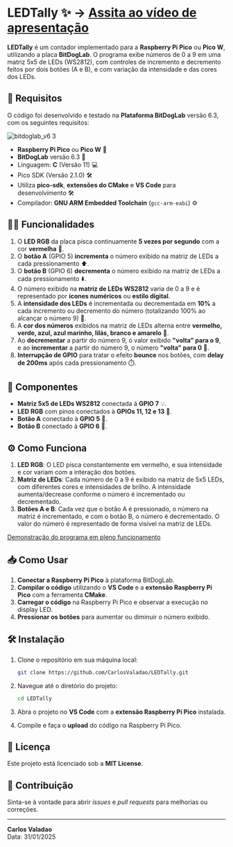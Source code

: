# LEDTally ✨ -> [Assita ao vídeo de apresentação](https://youtu.be/8yrpM5dyOrQ)


**LEDTally** é um contador implementado para a **Raspberry Pi Pico** ou **Pico W**, utilizando a placa **BitDogLab**. O programa exibe números de 0 a 9 em uma matriz 5x5 de LEDs (WS2812), com controles de incremento e decremento feitos por dois botões (A e B), e com variação da intensidade e das cores dos LEDs.

## 🚀 Requisitos

O código foi desenvolvido e testado na **Plataforma BitDogLab** versão 6.3, com os seguintes requisitos:

![bitdoglab_v6 3](https://github.com/user-attachments/assets/318f12c5-0f62-4fe4-b99b-2ba74aee626e)

- **Raspberry Pi Pico** ou **Pico W** 🛒
- **BitDogLab** versão 6.3 🔧
- Linguagem: **C** (Versão 11) 💻
- Pico SDK (Versão 2.1.0) 🛠️
- Utiliza **pico-sdk**, **extensões do CMake** e **VS Code** para desenvolvimento 🛠️
- Compilador: **GNU ARM Embedded Toolchain** (`gcc-arm-eabi`) ⚙️

## 🧑‍💻 Funcionalidades

1. O **LED RGB** da placa pisca continuamente **5 vezes por segundo** com a cor **vermelha** 🔴.
2. O **botão A** (GPIO 5) **incrementa** o número exibido na matriz de LEDs a cada pressionamento ⬆️.
3. O **botão B** (GPIO 6) **decrementa** o número exibido na matriz de LEDs a cada pressionamento ⬇️.
4. O número exibido na **matriz de LEDs WS2812** varia de 0 a 9 e é representado por **ícones numéricos** ou **estilo digital**.
5. A **intensidade dos LEDs** é incrementada ou decrementada em **10%** a cada incremento ou decremento do número (totalizando 100% ao alcançar o número 9) 🔆.
6. A **cor dos números** exibidos na matriz de LEDs alterna entre **vermelho, verde, azul, azul marinho, lilás, branco e amarelo** 🌈.
7. Ao **decrementar** a partir do número 9, o valor exibido **"volta" para o 9**, e ao **incrementar** a partir do número 9, o número **"volta" para 0** 🔄.
8. **Interrupção de GPIO** para tratar o efeito **bounce** nos botões, com **delay de 200ms** após cada pressionamento ⏱️.

## 🧩 Componentes

- **Matriz 5x5 de LEDs WS2812** conectada à **GPIO 7** 💡.
- **LED RGB** com pinos conectados à **GPIOs 11, 12 e 13** 🌈.
- **Botão A** conectado à **GPIO 5** 🔘.
- **Botão B** conectado à **GPIO 6** 🔘.

## ⚙️ Como Funciona

1. **LED RGB**: O LED pisca constantemente em vermelho, e sua intensidade e cor variam com a interação dos botões.
2. **Matriz de LEDs**: Cada número de 0 a 9 é exibido na matriz de 5x5 LEDs, com diferentes cores e intensidades de brilho. A intensidade aumenta/decrease conforme o número é incrementado ou decrementado.
3. **Botões A e B**: Cada vez que o botão A é pressionado, o número na matriz é incrementado, e com o botão B, o número é decrementado. O valor do número é representado de forma visível na matriz de LEDs.

[Demonstração do programa em pleno funcionamento](https://github.com/user-attachments/assets/78de6d97-c7d9-4d1d-8f14-d0112b2f61aa)

## 📥 Como Usar

1. **Conectar a Raspberry Pi Pico** à plataforma BitDogLab.
2. **Compilar o código** utilizando o **VS Code** e a **extensão Raspberry Pi Pico** com a ferramenta **CMake**.
3. **Carregar o código** na Raspberry Pi Pico e observar a execução no display LED.
4. **Pressionar os botões** para aumentar ou diminuir o número exibido.

## 🛠️ Instalação

1. Clone o repositório em sua máquina local:

    ```bash
    git clone https://github.com/CarlosValadao/LEDTally.git
    ```

2. Navegue até o diretório do projeto:

    ```bash
    cd LEDTally
    ```

3. Abra o projeto no **VS Code** com a **extensão Raspberry Pi Pico** instalada.
4. Compile e faça o **upload** do código na Raspberry Pi Pico.

## 📜 Licença

Este projeto está licenciado sob a **MIT License**.

## 💬 Contribuição

Sinta-se à vontade para abrir *issues* e *pull requests* para melhorias ou correções.

---

**Carlos Valadao**  
Data: 31/01/2025

